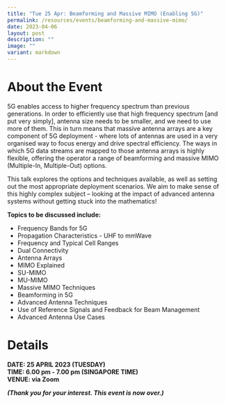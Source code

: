 ```yaml
---
title: "Tue 25 Apr: Beamforming and Massive MIMO (Enabling 5G)"
permalink: /resources/events/beamforming-and-massive-mimo/
date: 2023-04-06
layout: post
description: ""
image: ""
variant: markdown
---
```

# About the Event

5G enables access to higher frequency spectrum than previous generations. In order to efficiently use that high frequency spectrum [and put very simply], antenna size needs to be smaller, and we need to use more of them. This in turn means that massive antenna arrays are a key component of 5G deployment - where lots of antennas are used in a very organised way to focus energy and drive spectral efficiency. The ways in which 5G data streams are mapped to those antenna arrays is highly flexible, offering the operator a range of beamforming and massive MIMO (Multiple-In, Multiple-Out) options. 

This talk explores the options and techniques available, as well as setting out the most appropriate deployment scenarios. We aim to make sense of this highly complex subject – looking at the impact of advanced antenna systems without getting stuck into the mathematics!

**Topics to be discussed include:**

* Frequency Bands for 5G
* Propagation Characteristics - UHF to mmWave
* Frequency and Typical Cell Ranges
* Dual Connectivity
* Antenna Arrays
* MIMO Explained
* SU-MIMO
* MU-MIMO
* Massive MIMO Techniques
* Beamforming in 5G
* Advanced Antenna Techniques
* Use of Reference Signals and Feedback for Beam Management
* Advanced Antenna Use Cases

# Details
**DATE: 25 APRIL 2023 (TUESDAY) <br> 
TIME: 6.00 pm - 7.00 pm (SINGAPORE TIME) <br> 
VENUE: via Zoom**

***(Thank you for your interest. This event  is now over.)***